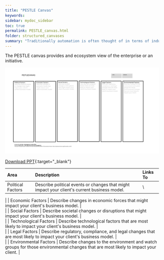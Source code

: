 ```yaml
---
title: "PESTLE Canvas"
keywords: 
sidebar: mydoc_sidebar
toc: true
permalink: PESTLE_canvas.html
folder: structured_canvases
summary: "Traditionally automation is often thought of in terms of industrial automation, which is a subject in itself."
---
```


The PESTLE canvas provides and ecosystem view of the enterprise or an initiative.

![image001](media/pestle001.svg)

[Download PPT](media/ppt/PESTLE.pptx){:target="_blank"}

| Area | Description | Links To |
| :-- | :-- | :-- |
| Political Factors | Describe political events or changes that might impact your client's current business model. |\
 |
| Economic Factors | Describe changes in economic forces that might impact your client's business model. |\
 |
| Social Factors | Describe societal changes or disruptions that might impact your client's business model. |\
 |
| Technological Factors | Describe technological factors that are most likely to impact your client's business model. |\
 |
| Legal Factors | Describe regulatory, compliance, and legal changes that are most likely to impact your client's business model. |\
 |
| Environmental Factors | Describe changes to the environment and watch groups for those environmental changes that are most likely to impact your client. |